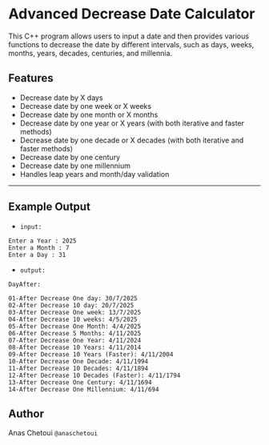 # Advanced Decrease Date Calculator

This C++ program allows users to input a date and then provides various functions to decrease the date by different intervals, such as days, weeks, months, years, decades, centuries, and millennia.

## Features

- Decrease date by X days
- Decrease date by one week or X weeks
- Decrease date by one month or X months
- Decrease date by one year or X years (with both iterative and faster methods)
- Decrease date by one decade or X decades (with both iterative and faster methods)
- Decrease date by one century
- Decrease date by one millennium
- Handles leap years and month/day validation
---
## Example Output
- ``input:``

```
Enter a Year : 2025
Enter a Month : 7
Enter a Day : 31
```

- ``output:``
```
DayAfter:

01-After Decrease One day: 30/7/2025
02-After Decrease 10 day: 20/7/2025
03-After Decrease One week: 13/7/2025
04-After Decrease 10 weeks: 4/5/2025
05-After Decrease One Month: 4/4/2025
06-After Decrease 5 Months: 4/11/2025
07-After Decrease One Year: 4/11/2024
08-After Decrease 10 Years: 4/11/2014
09-After Decrease 10 Years (Faster): 4/11/2004
10-After Decrease One Decade: 4/11/1994
11-After Decrease 10 Decades: 4/11/1894
12-After Decrease 10 Decades (Faster): 4/11/1794
13-After Decrease One Century: 4/11/1694
14-After Decrease One Millennium: 4/11/694
```

## Author

Anas Chetoui ``@anaschetoui``


